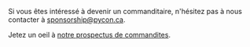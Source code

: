 Si vous êtes intéressé à devenir un commanditaire, n'hésitez pas à nous contacter à [sponsorship@pycon.ca](mailto:sponsorship@pycon.ca).

Jetez un oeil à [notre prospectus de commandites](/static/uploads/prospectus.pdf).